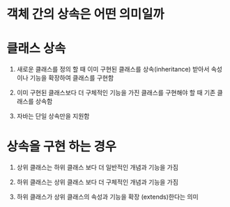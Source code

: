 # 객체 간의 상속은 어떤 의미일까

# 클래스 상속

1. 새로운 클래스를 정의 할 때 이미 구현된 클래스를 상속(inheritance) 받아서 속성이나 기능을 확장하여 클래스를 구현함

2. 이미 구현된 클래스보다 더 구체적인 기능을 가진 클래스를 구현해야 할 때 기존 클래스를 상속함

3. 자바는 단일 상속만을 지원함

# 상속을 구현 하는 경우

1. 상위 클래스는 하위 클래스 보다 더 일반적인 개념과 기능을 가짐

2. 하위 클래스는 상위 클래스 보다 더 구체적인 개념과 기능을 가짐

3. 하위 클래스가 상위 클래스의 속성과 기능을 확장 (extends)한다는 의미


